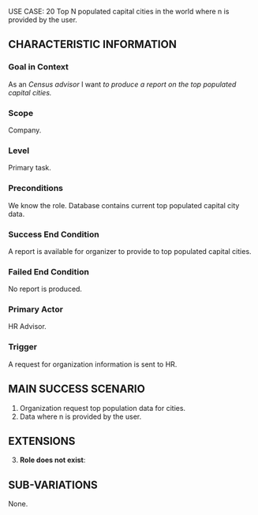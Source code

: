 USE CASE: 20 Top N populated capital cities in the world where n is provided by the user.

## CHARACTERISTIC INFORMATION

### Goal in Context

As an *Census advisor* I want *to produce a report on the top populated capital cities.*

### Scope

Company.

### Level

Primary task.

### Preconditions

We know the role. Database contains current top populated capital city data.

### Success End Condition

A report is available for organizer to provide to top populated capital cities.

### Failed End Condition

No report is produced.

### Primary Actor

HR Advisor.

### Trigger

A request for organization information is sent to HR.

## MAIN SUCCESS SCENARIO

1. Organization request top population data for cities.
2. Data where n is provided by the user.

## EXTENSIONS

3. **Role does not exist**:

## SUB-VARIATIONS

None.
